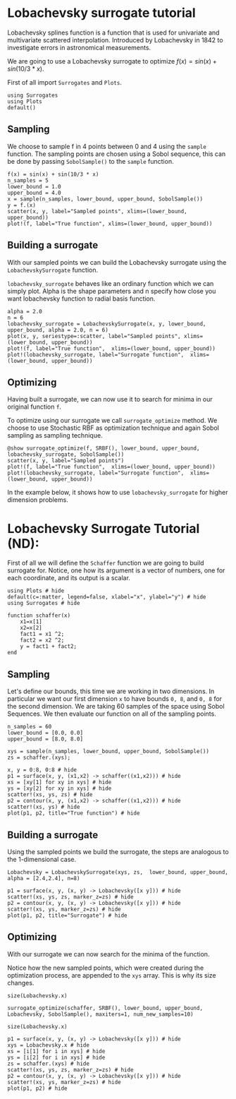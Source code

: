 # Lobachevsky surrogate tutorial

Lobachevsky splines function is a function that is used for univariate and multivariate scattered interpolation. Introduced by Lobachevsky in 1842 to investigate errors in astronomical measurements.

We are going to use a Lobachevsky surrogate to optimize $f(x)=sin(x)+sin(10/3 * x)$.

First of all import `Surrogates` and `Plots`.
```@example LobachevskySurrogate_tutorial
using Surrogates
using Plots
default()
```
## Sampling

We choose to sample f in 4 points between 0 and 4 using the `sample` function. The sampling points are chosen using a Sobol sequence, this can be done by passing `SobolSample()` to the `sample` function.

```@example LobachevskySurrogate_tutorial
f(x) = sin(x) + sin(10/3 * x)
n_samples = 5
lower_bound = 1.0
upper_bound = 4.0
x = sample(n_samples, lower_bound, upper_bound, SobolSample())
y = f.(x)
scatter(x, y, label="Sampled points", xlims=(lower_bound, upper_bound))
plot!(f, label="True function", xlims=(lower_bound, upper_bound))
```
## Building a surrogate

With our sampled points we can build the Lobachevsky surrogate using the `LobachevskySurrogate` function.

`lobachevsky_surrogate` behaves like an ordinary function which we can simply plot. Alpha is the shape parameters and n specify how close you want lobachevsky function to radial basis function.

```@example LobachevskySurrogate_tutorial
alpha = 2.0
n = 6
lobachevsky_surrogate = LobachevskySurrogate(x, y, lower_bound, upper_bound, alpha = 2.0, n = 6)
plot(x, y, seriestype=:scatter, label="Sampled points", xlims=(lower_bound, upper_bound))
plot!(f, label="True function",  xlims=(lower_bound, upper_bound))
plot!(lobachevsky_surrogate, label="Surrogate function",  xlims=(lower_bound, upper_bound))
```
## Optimizing
Having built a surrogate, we can now use it to search for minima in our original function `f`.

To optimize using our surrogate we call `surrogate_optimize` method. We choose to use Stochastic RBF as optimization technique and again Sobol sampling as sampling technique.

```@example LobachevskySurrogate_tutorial
@show surrogate_optimize(f, SRBF(), lower_bound, upper_bound, lobachevsky_surrogate, SobolSample())
scatter(x, y, label="Sampled points")
plot!(f, label="True function",  xlims=(lower_bound, upper_bound))
plot!(lobachevsky_surrogate, label="Surrogate function",  xlims=(lower_bound, upper_bound))
```


In the example below, it shows how to use `lobachevsky_surrogate` for higher dimension problems.

# Lobachevsky Surrogate Tutorial (ND):

First of all we will define the `Schaffer` function we are going to build surrogate for. Notice, one how its argument is a vector of numbers, one for each coordinate, and its output is a scalar.

```@example LobachevskySurrogate_ND
using Plots # hide
default(c=:matter, legend=false, xlabel="x", ylabel="y") # hide
using Surrogates # hide

function schaffer(x)
    x1=x[1]
    x2=x[2]
    fact1 = x1 ^2;
    fact2 = x2 ^2;
    y = fact1 + fact2;
end
```


## Sampling

Let's define our bounds, this time we are working in two dimensions. In particular we want our first dimension `x` to have bounds `0, 8`, and `0, 8` for the second dimension. We are taking 60 samples of the space using Sobol Sequences. We then evaluate our function on all of the sampling points.

```@example LobachevskySurrogate_ND
n_samples = 60
lower_bound = [0.0, 0.0]
upper_bound = [8.0, 8.0]

xys = sample(n_samples, lower_bound, upper_bound, SobolSample())
zs = schaffer.(xys);
```

```@example LobachevskySurrogate_ND
x, y = 0:8, 0:8 # hide
p1 = surface(x, y, (x1,x2) -> schaffer((x1,x2))) # hide
xs = [xy[1] for xy in xys] # hide
ys = [xy[2] for xy in xys] # hide
scatter!(xs, ys, zs) # hide
p2 = contour(x, y, (x1,x2) -> schaffer((x1,x2))) # hide
scatter!(xs, ys) # hide
plot(p1, p2, title="True function") # hide
```


## Building a surrogate
Using the sampled points we build the surrogate, the steps are analogous to the 1-dimensional case.

```@example LobachevskySurrogate_ND
Lobachevsky = LobachevskySurrogate(xys, zs,  lower_bound, upper_bound, alpha = [2.4,2.4], n=8)
```

```@example LobachevskySurrogate_ND
p1 = surface(x, y, (x, y) -> Lobachevsky([x y])) # hide
scatter!(xs, ys, zs, marker_z=zs) # hide
p2 = contour(x, y, (x, y) -> Lobachevsky([x y])) # hide
scatter!(xs, ys, marker_z=zs) # hide
plot(p1, p2, title="Surrogate") # hide
```


## Optimizing
With our surrogate we can now search for the minima of the function.

Notice how the new sampled points, which were created during the optimization process, are appended to the `xys` array.
This is why its size changes.

```@example LobachevskySurrogate_ND
size(Lobachevsky.x)
```
```@example LobachevskySurrogate_ND
surrogate_optimize(schaffer, SRBF(), lower_bound, upper_bound, Lobachevsky, SobolSample(), maxiters=1, num_new_samples=10)
```
```@example LobachevskySurrogate_ND
size(Lobachevsky.x)
```

```@example LobachevskySurrogate_ND
p1 = surface(x, y, (x, y) -> Lobachevsky([x y])) # hide
xys = Lobachevsky.x # hide
xs = [i[1] for i in xys] # hide
ys = [i[2] for i in xys] # hide
zs = schaffer.(xys) # hide
scatter!(xs, ys, zs, marker_z=zs) # hide
p2 = contour(x, y, (x, y) -> Lobachevsky([x y])) # hide
scatter!(xs, ys, marker_z=zs) # hide
plot(p1, p2) # hide
```

